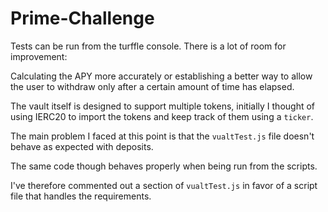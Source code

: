 # Prime-Challenge

Tests can be run from the turffle console. There is a lot of room for improvement: 

Calculating the APY more accurately or establishing a better way to allow the user to withdraw only after a certain amount of time has elapsed.

The vault itself is designed to support multiple tokens, initially I thought of using IERC20 to import the tokens and keep track of them using a `ticker`.

The main problem I faced at this point is that the `vualtTest.js` file doesn't behave as expected with deposits. 

The same code though behaves properly when being run from the scripts. 

I've therefore commented out a section of `vualtTest.js` in favor of a script file that handles the requirements. 
